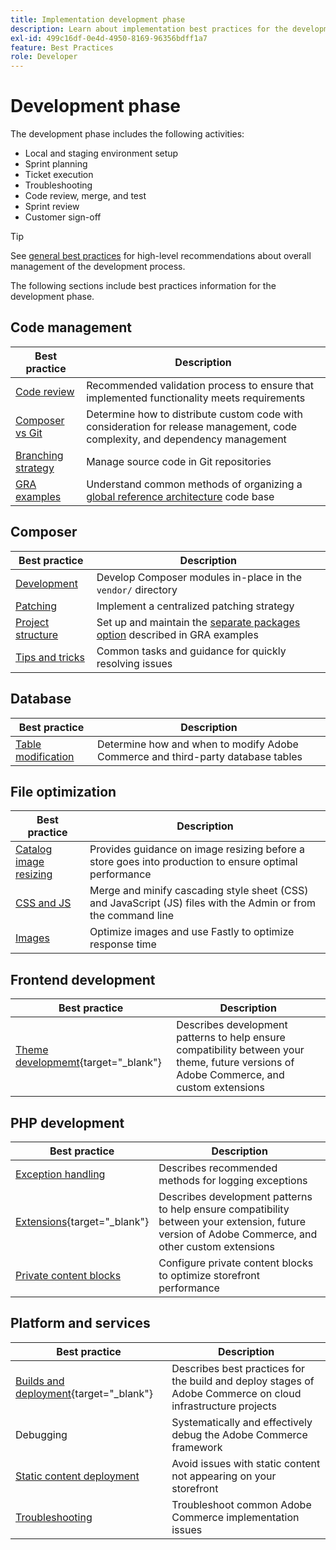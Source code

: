 ```yaml
---
title: Implementation development phase
description: Learn about implementation best practices for the development phase of Adobe Commerce projects.
exl-id: 499c16df-0e4d-4950-8169-96356bdff1a7
feature: Best Practices
role: Developer
---
```


# Development phase

The development phase includes the following activities:

- Local and staging environment setup
- Sprint planning
- Ticket execution
- Troubleshooting
- Code review, merge, and test
- Sprint review
- Customer sign-off

>[!TIP]
>
>See [general best practices](general.md) for high-level recommendations about overall management of the development process.

The following sections include best practices information for the development phase.

## Code management

| Best practice                                    | Description                                                                                                                   |
|--------------------------------------------------|-------------------------------------------------------------------------------------------------------------------------------|
| [Code review](code-review.md)                    | Recommended validation process to ensure that implemented functionality meets requirements                                    |
| [Composer vs Git](code-management.md)            | Determine how to distribute custom code with consideration for release management, code complexity, and dependency management |
| [Branching strategy](git-branching.md)           | Manage source code in Git repositories                                                                                        |
| [GRA examples](global-reference-architecture.md) | Understand common methods of organizing a [global reference architecture](../../architecture/global-reference.md) code base   |

## Composer

| Best practice                                      | Description                                                                                                                               |
|----------------------------------------------------|-------------------------------------------------------------------------------------------------------------------------------------------|
| [Development](composer.md)                         | Develop Composer modules in-place in the `vendor/` directory                                                                              |
| [Patching](../maintenance/patching-at-scale.md)    | Implement a centralized patching strategy                                                                                                 |
| [Project structure](composer-project-structure.md) | Set up and maintain the [separate packages option](global-reference-architecture.md#option-1-separate-packages) described in GRA examples |
| [Tips and tricks](composer-tips.md)                | Common tasks and guidance for quickly resolving issues                                                                                    |

## Database

| Best practice                                                  | Description                                                                     |
|----------------------------------------------------------------|---------------------------------------------------------------------------------|
| [Table modification](modifying-core-and-third-party-tables.md) | Determine how and when to modify Adobe Commerce and third-party database tables |

## File optimization

| Best practice                                       | Description                                                                                                    |
|-----------------------------------------------------|----------------------------------------------------------------------------------------------------------------|
| [Catalog image resizing](catalog-image-resizing.md) | Provides guidance on image resizing before a store goes into production to ensure optimal performance          |
| [CSS and JS](optimize-css-js-files.md)              | Merge and minify cascading style sheet (CSS) and JavaScript (JS) files with the Admin or from the command line |
| [Images](image-optimization.md)                     | Optimize images and use Fastly to optimize response time                                                       |

## Frontend development

| Best practice                                                                                                  | Description                                                                                                                              |
|----------------------------------------------------------------------------------------------------------------|------------------------------------------------------------------------------------------------------------------------------------------|
| [Theme developmemt](https://developer.adobe.com/commerce/frontend-core/guide/best-practices/){target="_blank"} | Describes development patterns to help ensure compatibility between your theme, future versions of Adobe Commerce, and custom extensions |

## PHP development

| Best practice                                                                           | Description                                                                                                                                       |
|-----------------------------------------------------------------------------------------|---------------------------------------------------------------------------------------------------------------------------------------------------|
| [Exception handling](exception-handling.md)                                             | Describes recommended methods for logging exceptions                                                                                              |
| [Extensions](https://developer.adobe.com/commerce/php/best-practices/){target="_blank"} | Describes development patterns to help ensure compatibility between your extension, future version of Adobe Commerce, and other custom extensions |
| [Private content blocks](private-content-block-configuration.md)                        | Configure private content blocks to optimize storefront performance                                                                               |

## Platform and services

| Best practice                                                                                                                                          | Description                                                                                                 |
|--------------------------------------------------------------------------------------------------------------------------------------------------------|-------------------------------------------------------------------------------------------------------------|
| [Builds and deployment](https://experienceleague.adobe.com/docs/commerce-cloud-service/user-guide/develop/deploy/best-practices.html){target="_blank"} | Describes best practices for the build and deploy stages of Adobe Commerce on cloud infrastructure projects |
| Debugging                                                                                                                                              | Systematically and effectively debug the Adobe Commerce framework                                           |
| [Static content deployment](static-content-deployment.md)                                                                                              | Avoid issues with static content not appearing on your storefront                                           |
| [Troubleshooting](troubleshooting.md)                                                                                                                  | Troubleshoot common Adobe Commerce implementation issues                                                    |
